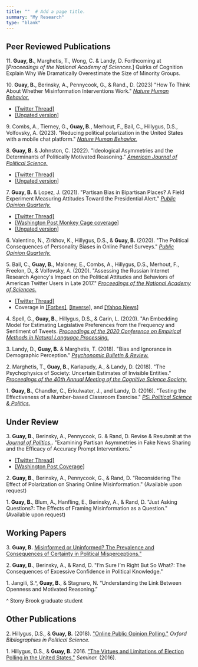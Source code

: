 ```yaml
---
title: ""  # Add a page title.
summary: "My Research"
type: "blank"  
---
```


## **Peer Reviewed Publications** 

11\. **Guay, B.**, Marghetis, T., Wong, C. & Landy, D. Forthcoming at [*Proceedings of the National Academy of Sciences*.] Quirks of Cognition Explain Why We Dramatically Overestimate the Size of Minority Groups.


10\. **Guay, B.**, Berinsky, A., Pennycook, G., \& Rand., D. (2023) "How To Think About Whether Misinformation Interventions Work." [*Nature Human Behavior.*](https://www.nature.com/articles/s41562-023-01667-w) 
- [[Twitter Thread]](https://twitter.com/BrianMGuay/status/1689670653153050625?s=20)
- [[Ungated version]](https://www.brianguay.com/files/Guay_2022_interventions.pdf)

9\. Combs, A., Tierney, G., **Guay, B.**, Merhout, F., Bail, C., Hillygus, D.S., Volfovsky, A. (2023). "Reducing political polarization in the United States with a mobile chat platform." [*Nature Human Behavior.*](https://www.nature.com/articles/s41562-023-01655-0)

8\. **Guay, B.** & Johnston, C. (2022). "Ideological Asymmetries and the Determinants of Politically Motivated Reasoning." [*American Journal of Political Science.*](http://doi.org/10.1111/ajps.12624)        
- [[Twitter Thread]](https://twitter.com/BrianMGuay/status/1408061603073908736)
- [[Ungated version]](https://www.brianguay.com/files/GuayJohnston_2021_AJPS.pdf) 

7\. **Guay, B.** & Lopez, J. (2021). "Partisan Bias in Bipartisan Places? A Field Experiment Measuring Attitudes Toward the Presidential Alert." [*Public Opinion Quarterly.*](https://doi.org/10.1093/poq/nfab010)
- [[Twitter Thread]](https://twitter.com/BrianMGuay/status/1430171924190072844)
- [[Washington Post Monkey Cage coverage]](https://www.washingtonpost.com/news/monkey-cage/wp/2018/10/24/new-data-show-how-americans-really-reacted-to-nationwide-cellphone-alert/) 
- [[Ungated version]](https://www.brianguay.com/files/GuayLopez_2021_POQ.pdf) 


6\. Valentino, N., Zirkhov, K., Hillygus, D.S., & **Guay, B.** (2020). "The Political Consequences of Personality Biases in Online Panel Surveys." [*Public Opinion Quarterly.*](https://doi.org/10.1093/poq/nfaa026)

5\. Bail, C., **Guay, B.**, Maloney, E., Combs, A., Hillygus, D.S., Merhout, F., Freelon, D., & Volfovsky, A. (2020). "Assessing the Russian Internet Research Agency's Impact on the Political Attitudes and Behaviors of American Twitter Users in Late 2017." [*Proceedings of the National Academy of Sciences.*](https://www.pnas.org/content/early/2019/11/20/1906420116)
- [[Twitter Thread]](https://mobile.twitter.com/chris_bail/status/1199058772515262466)
- Coverage in [[Forbes]](https://www.forbes.com/sites/seanlawson/2019/12/06/what-if-russian-disinformation-isnt-as-effective-as-we-thought/?sh=1e2db5564e8b), [[Inverse]](https://www.inverse.com/article/61215-russian-twitter-bots-ira-effect), and [[Yahoo News]](https://news.yahoo.com/study-finds-no-evidence-russian-175019198.html)

4\. Spell, G., **Guay, B.**, Hillygus, D.S., & Carin, L. (2020). "An Embedding Model for Estimating Legislative Preferences from the Frequency and Sentiment of Tweets. [*Proceedings of the
2020 Conference on Empirical Methods in Natural Language Processing.*](https://aclanthology.org/2020.emnlp-main.46.pdf)


3\. Landy, D., **Guay, B.** & Marghetis, T. (2018). "Bias and Ignorance in Demographic Perception." [*Psychonomic Bulletin & Review.*](https://link.springer.com/article/10.3758/s13423-017-1360-2)


2\. Marghetis, T., **Guay, B.**, Karlapudy, A., & Landy, D. (2018). "The Psychophysics of Society: Uncertain Estimates of Invisible Entities." [*Proceedings of the 40th Annual Meeting of the Cognitive Science Society.*](https://cogsci.mindmodeling.org/2018/papers/0155/0155.pdf)

1\. **Guay, B.**, Chandler, C., Erkulwater, J., and Landy, D. (2016). "Testing the Effectiveness of a Number-based Classroom Exercise." [*PS: Political Science & Politics.*](https://www.cambridge.org/core/journals/ps-political-science-and-politics/article/testing-the-effectiveness-of-a-numberbased-classroom-exercise/E3F444F2E31340F7E63A833573B65AEC)

## **Under Review**

3\. **Guay, B.**, Berinsky, A., Pennycook, G. & Rand, D. Revise & Resubmit at the [*Journal of Politics*.](https://osf.io/preprints/psyarxiv/y762k). "Examining Partisan Asymmetries in Fake News Sharing and the Efficacy of Accuracy Prompt Interventions." 
- [[Twitter Thread]](https://twitter.com/BrianMGuay/status/1514617508728254467)
- [[Washington Post Coverage]](https://www.washingtonpost.com/opinions/2022/05/31/gun-safety-compromise-impossible-gop-disinformation/)

2\. **Guay, B.**, Berinsky, A., Pennycook, G., & Rand, D. "Reconsidering The Effect of Polarization on
Sharing Online Misinformation." (Available upon request)

1\. **Guay, B.**, Blum, A., Hanfling, E., Berinsky, A., & Rand, D. "Just Asking Questions?: The Effects of Framing Misinformation as a Question." (Available upon request)



## **Working Papers** 

3\. **Guay, B.** [Misinformed or Uninformed? The Prevalence and Consequences of Certainty in Political Misperceptions."](https://www.brianguay.com/files/Guay_2022_misinformed.pdf)

2\. **Guay, B.**, Berinsky, A., & Rand, D. "I’m Sure I’m Right But So What?: The Consequences of Excessive Confidence in Political Knowledge."

1\. Jangili, S.^, **Guay, B.**, & Stagnaro, N. “Understanding the Link Between Openness and Motivated
Reasoning.”

^ Stony Brook graduate student


## **Other Publications**

2\. Hillygus, D.S., & **Guay, B.** (2018). ["Online Public Opinion Polling."](https://www.oxfordbibliographies.com/view/document/obo-9780199756223/obo-9780199756223-0250.xml) *Oxford Bibliographies in Political Science.* 

1\. Hillygus, D.S., & **Guay, B.** 2016. ["The Virtues and Limitations of Election Polling in the United States."](https://sites.duke.edu/hillygus/files/2017/04/2016.HillygusGuay.Seminar.pdf) *Seminar.* (2016).



